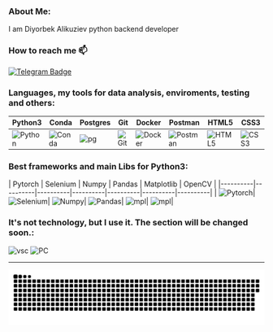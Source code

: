 ### About Me: 

I am Diyorbek Alikuziev python backend developer

### How to reach me :mailbox:
[![Telegram Badge](https://img.shields.io/badge/Telegram-blue?style=flat&logo=telegram&logoColor=white)](https://t.me/dalikuziev)

<div>
  
### Languages, my tools for data analysis, enviroments, testing and others:
| Python3 | Conda | Postgres | Git | Docker | Postman | HTML5 | CSS3 |
|----------|----------|----------|----------|----------|----------|----------|----------|
|  <img src="https://github.com/dalikuziev/devicon/blob/master/icons/python/python-original.svg" title="Python"  alt="Python" width="55" height="55"/> |<img src="https://github.com/dalikuziev/devicon/blob/master/icons/anaconda/anaconda-original-wordmark.svg" title="Anaconda" alt="Conda" width="55" height="55"/>|<img src="https://github.com/dalikuziev/devicon/blob/master/icons/postgresql/postgresql-original.svg" title="pg" alt="pg" width="55" height="55"/>|<img src="https://github.com/dalikuziev/devicon/blob/master/icons/git/git-original-wordmark.svg" title="Git" alt="Git" width="55" height="55"/>|<img src="https://github.com/dalikuziev/devicon/blob/master/icons/docker/docker-original-wordmark.svg" title="Docker" alt="Docker" width="55" height="55"/>|<img src="https://github.com/dalikuziev/devicon/blob/master/icons/postman/postman-original-wordmark.svg" title="Postman" alt="Postman" width="55" height="55"/>|<img src="https://github.com/dalikuziev/devicon/blob/master/icons/html5/html5-original-wordmark.svg" title="HTML5" alt="HTML5" width="55" height="55"/>|<img src="https://github.com/dalikuziev/devicon/blob/master/icons/css3/css3-original-wordmark.svg" title="CSS3" alt="CSS3" width="55" height="55"/>|

### Best frameworks and main Libs for Python3:
| Pytorch | Selenium | Numpy | Pandas | Matplotlib | OpenCV |
|----------|----------|----------|----------|----------|----------|----------|
|  <img src="https://github.com/dalikuziev/devicon/blob/master/icons/pytorch/pytorch-original.svg" title="Pytorch"  alt="Pytorch" width="55" height="55"/>|  <img src="https://github.com/dalikuziev/devicon/blob/master/icons/selenium/selenium-original.svg" title="Selenium"  alt="Selenium" width="55" height="55"/>|  <img src="https://github.com/dalikuziev/devicon/blob/master/icons/numpy/numpy-original-wordmark.svg" title="Numpy" alt="Numpy" width="55" height="55"/>|  <img src="https://github.com/dalikuziev/devicon/blob/master/icons/pandas/pandas-original.svg" title="Pandas" alt="Pandas" width="55" height="55"/>|  <img src="https://github.com/dalikuziev/devicon/blob/master/icons/matplotlib/matplotlib-original.svg" title="mpl" alt="mpl" width="55" height="55"/>| <img src="https://github.com/dalikuziev/devicon/blob/master/icons/opencv/opencv-original.svg" title="mpl" alt="mpl" width="55" height="55"/>|

### It's not technology, but I use it. The section will be changed soon.:
  <img src="https://github.com/dalikuziev/devicon/blob/master/icons/vscode/vscode-original-wordmark.svg" title="vsc" alt="vsc" width="30" height="30"/>
  <img src="https://github.com/dalikuziev/devicon/blob/master/icons/pycharm/pycharm-original.svg" title="PC" alt="PC" width="30" height="30"/>

</div>

---

<p align="center">
 <img width="1000" src="snake.svg" alt="snake"/>
</p>
